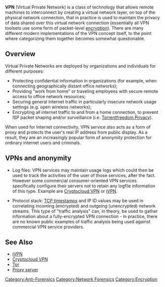 **VPN** (Virtual Private Network) is a class of technology that allows
remote machines to interconnect by creating a virtual network layer, on
top of the physical network connection, that in practice is used to
maintain the privacy of data shared over this virtual network connection
(essentially all VPN toolsets use some form of packet-level
[encryption](encryption "wikilink")). There are many different modern
implementations of the VPN concept itself, to the point where
categorizing them together becomes somewhat questionable.

## Overview

Virtual Private Networks are deployed by organizations and individuals
for different purposes:

- Protecting confidential information in organizations (for example,
  when connecting geographically distant office networks);
- Providing "work from home" or traveling employees with secure remote
  access to office network resources;
- Securing general Internet traffic in particularly insecure network
  usage settings (e.g. open wireless networks);
- Encrypting all internet traffic to and from a home connection, to
  prevent ISP packet shaping and/or surveillance (i.e. [Torrentfreedom
  Privacy](http://www.torrentfreedom.net)).

When used for Internet connectivity, VPN service also acts as a form of
proxy and protects the user's real IP address from public display. As a
result, they are an increasingly popular form of anonymity protection
for ordinary internet users and criminals.

## VPNs and anonymity

- Log files: VPN services may maintain usage logs which could then be
  used to track the activities of the user of those services, after the
  fact. However some commercial consumer-oriented VPN services
  specifically configure their servers not to retain any logfile
  information of this type. Example are [Cryptocloud
  VPN](Cryptocloud_VPN "wikilink") or [iVPN](iVPN "wikilink").

<!-- -->

- Protocol stack: [TCP timestamps](TCP_timestamps "wikilink") and IP ID
  values may be used in correlating incoming (encrypted) and outgoing
  (unencrypted) network streams. This type of "traffic analysis" can, in
  theory, be used to gather information about a fully-encrypted VPN
  connection - in practice, there are no known public examples of
  traffic analysis being used against commercial VPN service providers.

## See Also

- [iVPN](iVPN "wikilink")
- [Cryptocloud VPN](Cryptocloud_VPN "wikilink")
- [Tor](Tor "wikilink")
- [Proxy server](Proxy_server "wikilink")

[Category:Anti-Forensics](Category:Anti-Forensics "wikilink")
[Category:Network Forensics](Category:Network_Forensics "wikilink")
[Category:Encryption](Category:Encryption "wikilink")
